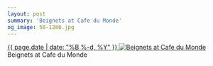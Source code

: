 ```yaml
---
layout: post
summary: 'Beignets at Cafe du Monde'
og_image: 58-1280.jpg
---
```


<p>
 <time>
  <a href="/58">
   {{ page.date | date: "%B %-d, %Y" }}
  </a>
 </time>
 <a href="/58">
  <img alt="Beignets at Cafe du Monde" data-taken="9/28/2013" sizes="(min-width: 700px) 50vw, calc(100vw - 2rem)" src="{{ site.assets_url }}/58-640.jpg" srcset="{{ site.assets_url }}/58-1280.jpg 1280w, {{ site.assets_url }}/58-960.jpg 960w, {{ site.assets_url }}/58-640.jpg 640w, {{ site.assets_url }}/58-320.jpg 320w"/>
 </a>
 <span>
  Beignets at Cafe du Monde
 </span>
</p>
